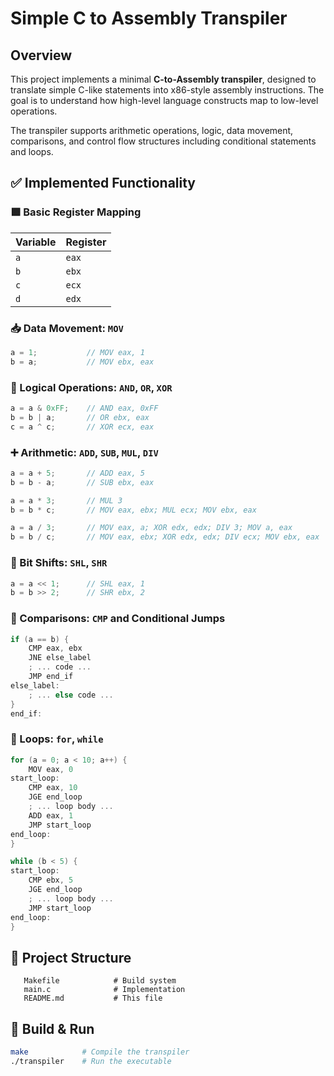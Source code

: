 # Simple C to Assembly Transpiler

## Overview

This project implements a minimal **C-to-Assembly transpiler**, designed to translate simple C-like statements into x86-style assembly instructions. The goal is to understand how high-level language constructs map to low-level operations.

The transpiler supports arithmetic operations, logic, data movement, comparisons, and control flow structures including conditional statements and loops.

## ✅ Implemented Functionality

### 🟩 Basic Register Mapping

| Variable | Register |
|----------|----------|
| `a`      | `eax`    |
| `b`      | `ebx`    |
| `c`      | `ecx`    |
| `d`      | `edx`    |

### 📥 Data Movement: `MOV`
```c
a = 1;           // MOV eax, 1
b = a;           // MOV ebx, eax
```

### 🧠 Logical Operations: `AND`, `OR`, `XOR`
```c
a = a & 0xFF;    // AND eax, 0xFF
b = b | a;       // OR ebx, eax
c = a ^ c;       // XOR ecx, eax
```

### ➕ Arithmetic: `ADD`, `SUB`, `MUL`, `DIV`
```c
a = a + 5;       // ADD eax, 5
b = b - a;       // SUB ebx, eax

a = a * 3;       // MUL 3
b = b * c;       // MOV eax, ebx; MUL ecx; MOV ebx, eax

a = a / 3;       // MOV eax, a; XOR edx, edx; DIV 3; MOV a, eax
b = b / c;       // MOV eax, ebx; XOR edx, edx; DIV ecx; MOV ebx, eax
```

### 🧮 Bit Shifts: `SHL`, `SHR`
```c
a = a << 1;      // SHL eax, 1
b = b >> 2;      // SHR ebx, 2
```

### 🧾 Comparisons: `CMP` and Conditional Jumps
```c
if (a == b) {
    CMP eax, ebx
    JNE else_label
    ; ... code ...
    JMP end_if
else_label:
    ; ... else code ...
}
end_if:
```

### 🔁 Loops: `for`, `while`
```c
for (a = 0; a < 10; a++) {
    MOV eax, 0
start_loop:
    CMP eax, 10
    JGE end_loop
    ; ... loop body ...
    ADD eax, 1
    JMP start_loop
end_loop:
}
```

```c
while (b < 5) {
start_loop:
    CMP ebx, 5
    JGE end_loop
    ; ... loop body ...
    JMP start_loop
end_loop:
}
```

## 🧰 Project Structure

```
   Makefile            # Build system
   main.c              # Implementation
   README.md           # This file
```

## 🚀 Build & Run

```bash
make            # Compile the transpiler
./transpiler    # Run the executable
```
